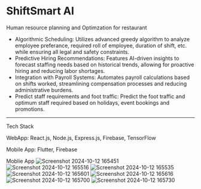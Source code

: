 <h1>ShiftSmart AI</h1>
<p>Human resource planning and Optimzation for restaurant</p>
<ul>
  <li>Algorithmic Scheduling: Utilizes advanced greedy algorithm to analyze employee preferance, required roll of employee, duration of shift, etc. while ensuring all legal and safety constraints.</li>
  <li>Predictive Hiring Recommendations: Features AI-driven insights to forecast staffing needs based on historical trends, allowing for proactive hiring and reducing labor shortages.</li>
  <li>Integration with Payroll Systems: Automates payroll calculations based on shifts worked, streamlining compensation processes and reducing administrative burdens.</li>
  <li>Predict staff requirements and foot traffic: Predict the foot traffic and optimum staff required based on holidays, event bookings and promotions.</li>
</ul>
<hr>
<p>Tech Stack</p>
<p>WebApp: React.js, Node.js, Express.js, Firebase, TensorFlow</p>
<p>Mobile App: Flutter, Firebase</p>

Moblie App
![Screenshot 2024-10-12 165451](https://github.com/user-attachments/assets/6792d30d-7719-4796-98ac-bd6d85fabc47)
![Screenshot 2024-10-12 165516](https://github.com/user-attachments/assets/b40083e4-01ed-4830-8032-1d96fd79ab61)
![Screenshot 2024-10-12 165535](https://github.com/user-attachments/assets/36ce5741-2ac3-498b-a190-1fc5c4d48ab9)
![Screenshot 2024-10-12 165601](https://github.com/user-attachments/assets/039ac596-2dfc-45a3-967a-1bcf13494e6b)
![Screenshot 2024-10-12 165616](https://github.com/user-attachments/assets/b43951e7-5824-440b-91ee-586d5dc13ee7)
![Screenshot 2024-10-12 165700](https://github.com/user-attachments/assets/9e3ec393-129f-4407-99a0-e5b74aeccc87)
![Screenshot 2024-10-12 165730](https://github.com/user-attachments/assets/4eb072b8-5c73-4931-beab-11cc4706f035)

